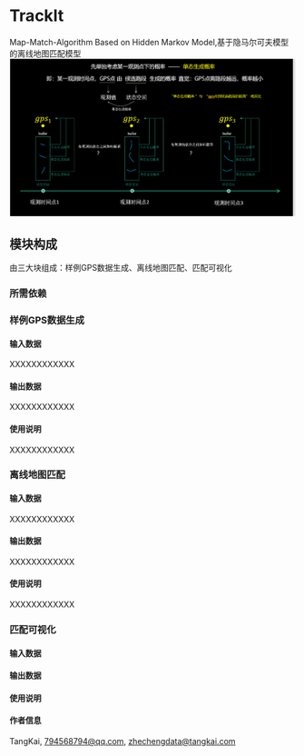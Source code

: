 # TrackIt
Map-Match-Algorithm Based on Hidden Markov Model,基于隐马尔可夫模型的离线地图匹配模型
![main.png](DocFiles%2Fimages%2Fmain.png)
## 模块构成

由三大块组成：样例GPS数据生成、离线地图匹配、匹配可视化
### 所需依赖



### 样例GPS数据生成
#### 输入数据
XXXXXXXXXXXX

#### 输出数据
XXXXXXXXXXXX

#### 使用说明
XXXXXXXXXXXX

### 离线地图匹配
#### 输入数据
XXXXXXXXXXXX

#### 输出数据
XXXXXXXXXXXX

#### 使用说明
XXXXXXXXXXXX

### 匹配可视化
#### 输入数据

#### 输出数据

#### 使用说明




#### 作者信息
TangKai, 794568794@qq.com, zhechengdata@tangkai.com
